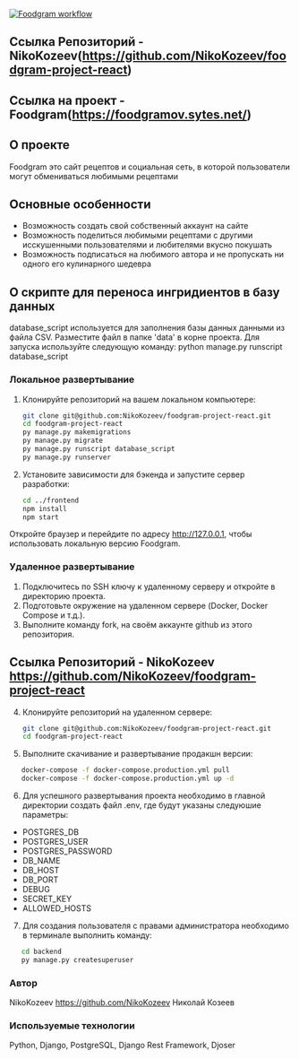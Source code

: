 [![Foodgram workflow](https://github.com/NikoKozeev/foodgram-project-react/actions/workflows/main.yml/badge.svg)](https://github.com/NikoKozeev/foodgram-project-react/actions/workflows/main.yml)

## Ссылка Репозиторий - NikoKozeev(https://github.com/NikoKozeev/foodgram-project-react)
## Ссылка на проект - Foodgram(https://foodgramov.sytes.net/)

## О проекте

Foodgram это сайт рецептов и социальная сеть, в которой пользователи могут обмениваться любимыми рецептами

## Основные особенности

- Возможность создать свой собственный аккаунт на сайте
- Возможность поделиться любимыми рецептами с другими исскушенными пользователями и любителями вкусно покушать
- Возможность подписаться на любимого автора и не пропускать ни одного его кулинарного шедевра

## О скрипте для переноса ингридиентов в базу данных
database_script используется для заполнения базы данных данными из файла CSV.
Разместите файл в папке 'data' в корне проекта.
Для запуска используйте следующую команду:
python manage.py runscript database_script

### Локальное развертывание

1. Клонируйте репозиторий на вашем локальном компьютере:

   ```bash
   git clone git@github.com:NikoKozeev/foodgram-project-react.git
   cd foodgram-project-react
   py manage.py makemigrations
   py manage.py migrate
   py manage.py runscript database_script
   py manage.py runserver

2. Установите зависимости для бэкенда и запустите сервер разработки:
   ```bash
   cd ../frontend
   npm install
   npm start
Откройте браузер и перейдите по адресу http://127.0.0.1, чтобы использовать локальную версию Foodgram.


### Удаленное развертывание
1. Подключитесь по SSH ключу к удаленному серверу и откройте в директорию проекта.
2. Подготовьте окружение на удаленном сервере (Docker, Docker Compose и т.д.).
3. Выполните команду fork, на своём аккаунте github из этого репозитория.
## Ссылка Репозиторий - NikoKozeev https://github.com/NikoKozeev/foodgram-project-react
4. Клонируйте репозиторий на удаленном сервере:
   ```bash
   git clone git@github.com:NikoKozeev/foodgram-project-react.git
   cd foodgram-project-react
5. Выполните скачивание и развертывание продакшн версии:
```bash
   docker-compose -f docker-compose.production.yml pull
   docker-compose -f docker-compose.production.yml up -d
```
6. Для успешного развертывания проекта необходимо в главной директории создать файл .env, где будут указаны следуюшие параметры:
- POSTGRES_DB
- POSTGRES_USER
- POSTGRES_PASSWORD
- DB_NAME
- DB_HOST
- DB_PORT
- DEBUG
- SECRET_KEY
- ALLOWED_HOSTS

7. Для создания пользователя с правами администратора необходимо в терминале выполнить команду:
```bash
   cd backend
   py manage.py createsuperuser
```

### Автор

NikoKozeev https://github.com/NikoKozeev Николай Козеев

### Используемые технологии

Python, Django, PostgreSQL, Django Rest Framework, Djoser
